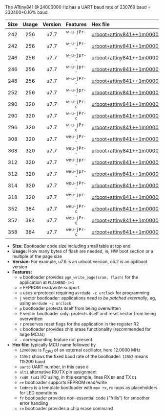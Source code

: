 The ATtiny841 @ 24000000 Hz has a UART baud rate of 230769 baud = 230400+0.16% baud.

|Size|Usage|Version|Features|Hex file|
|:-:|:-:|:-:|:-:|:--|
|242|256|u7.7|`w-u-jPr--`|[urboot+attiny841++1m0000x++++9k6_uart0_rxa2_txa1_lednop.hex](https://raw.githubusercontent.com/stefanrueger/urboot.hex/main/mcus/attiny841/external_oscillator/fcpu++1m0000_Hz/br++++9k6_bps/urboot+attiny841++1m0000x++++9k6_uart0_rxa2_txa1_lednop.hex)|
|242|256|u7.7|`w-u-jPr--`|[urboot+attiny841++1m0000x++++9k6_uart1_rxa4_txa5_lednop.hex](https://raw.githubusercontent.com/stefanrueger/urboot.hex/main/mcus/attiny841/external_oscillator/fcpu++1m0000_Hz/br++++9k6_bps/urboot+attiny841++1m0000x++++9k6_uart1_rxa4_txa5_lednop.hex)|
|246|256|u7.7|`w-u-jpr--`|[urboot+attiny841++1m0000x++++9k6_uart0_rxa2_txa1_lednop_fr.hex](https://raw.githubusercontent.com/stefanrueger/urboot.hex/main/mcus/attiny841/external_oscillator/fcpu++1m0000_Hz/br++++9k6_bps/urboot+attiny841++1m0000x++++9k6_uart0_rxa2_txa1_lednop_fr.hex)|
|246|256|u7.7|`w-u-jpr--`|[urboot+attiny841++1m0000x++++9k6_uart1_rxa4_txa5_lednop_fr.hex](https://raw.githubusercontent.com/stefanrueger/urboot.hex/main/mcus/attiny841/external_oscillator/fcpu++1m0000_Hz/br++++9k6_bps/urboot+attiny841++1m0000x++++9k6_uart1_rxa4_txa5_lednop_fr.hex)|
|248|256|u7.7|`w-u-jPr--`|[urboot+attiny841++1m0000x++++9k6_uart0_alt1_rxb2_txa7_lednop.hex](https://raw.githubusercontent.com/stefanrueger/urboot.hex/main/mcus/attiny841/external_oscillator/fcpu++1m0000_Hz/br++++9k6_bps/urboot+attiny841++1m0000x++++9k6_uart0_alt1_rxb2_txa7_lednop.hex)|
|252|256|u7.7|`w-u-jpr--`|[urboot+attiny841++1m0000x++++9k6_uart0_alt1_rxb2_txa7_lednop_fr.hex](https://raw.githubusercontent.com/stefanrueger/urboot.hex/main/mcus/attiny841/external_oscillator/fcpu++1m0000_Hz/br++++9k6_bps/urboot+attiny841++1m0000x++++9k6_uart0_alt1_rxb2_txa7_lednop_fr.hex)|
|290|320|u7.7|`w-u-jPr-c`|[urboot+attiny841++1m0000x++++9k6_uart0_rxa2_txa1_lednop_fr_ce.hex](https://raw.githubusercontent.com/stefanrueger/urboot.hex/main/mcus/attiny841/external_oscillator/fcpu++1m0000_Hz/br++++9k6_bps/urboot+attiny841++1m0000x++++9k6_uart0_rxa2_txa1_lednop_fr_ce.hex)|
|290|320|u7.7|`w-u-jPr-c`|[urboot+attiny841++1m0000x++++9k6_uart1_rxa4_txa5_lednop_fr_ce.hex](https://raw.githubusercontent.com/stefanrueger/urboot.hex/main/mcus/attiny841/external_oscillator/fcpu++1m0000_Hz/br++++9k6_bps/urboot+attiny841++1m0000x++++9k6_uart1_rxa4_txa5_lednop_fr_ce.hex)|
|296|320|u7.7|`w-u-jPr-c`|[urboot+attiny841++1m0000x++++9k6_uart0_alt1_rxb2_txa7_lednop_fr_ce.hex](https://raw.githubusercontent.com/stefanrueger/urboot.hex/main/mcus/attiny841/external_oscillator/fcpu++1m0000_Hz/br++++9k6_bps/urboot+attiny841++1m0000x++++9k6_uart0_alt1_rxb2_txa7_lednop_fr_ce.hex)|
|308|320|u7.7|`weu-jPr--`|[urboot+attiny841++1m0000x++++9k6_uart0_rxa2_txa1_ee_lednop.hex](https://raw.githubusercontent.com/stefanrueger/urboot.hex/main/mcus/attiny841/external_oscillator/fcpu++1m0000_Hz/br++++9k6_bps/urboot+attiny841++1m0000x++++9k6_uart0_rxa2_txa1_ee_lednop.hex)|
|308|320|u7.7|`weu-jPr--`|[urboot+attiny841++1m0000x++++9k6_uart1_rxa4_txa5_ee_lednop.hex](https://raw.githubusercontent.com/stefanrueger/urboot.hex/main/mcus/attiny841/external_oscillator/fcpu++1m0000_Hz/br++++9k6_bps/urboot+attiny841++1m0000x++++9k6_uart1_rxa4_txa5_ee_lednop.hex)|
|312|320|u7.7|`weu-jpr--`|[urboot+attiny841++1m0000x++++9k6_uart0_rxa2_txa1_ee_lednop_fr.hex](https://raw.githubusercontent.com/stefanrueger/urboot.hex/main/mcus/attiny841/external_oscillator/fcpu++1m0000_Hz/br++++9k6_bps/urboot+attiny841++1m0000x++++9k6_uart0_rxa2_txa1_ee_lednop_fr.hex)|
|312|320|u7.7|`weu-jpr--`|[urboot+attiny841++1m0000x++++9k6_uart1_rxa4_txa5_ee_lednop_fr.hex](https://raw.githubusercontent.com/stefanrueger/urboot.hex/main/mcus/attiny841/external_oscillator/fcpu++1m0000_Hz/br++++9k6_bps/urboot+attiny841++1m0000x++++9k6_uart1_rxa4_txa5_ee_lednop_fr.hex)|
|314|320|u7.7|`weu-jPr--`|[urboot+attiny841++1m0000x++++9k6_uart0_alt1_rxb2_txa7_ee_lednop.hex](https://raw.githubusercontent.com/stefanrueger/urboot.hex/main/mcus/attiny841/external_oscillator/fcpu++1m0000_Hz/br++++9k6_bps/urboot+attiny841++1m0000x++++9k6_uart0_alt1_rxb2_txa7_ee_lednop.hex)|
|318|320|u7.7|`weu-jpr--`|[urboot+attiny841++1m0000x++++9k6_uart0_alt1_rxb2_txa7_ee_lednop_fr.hex](https://raw.githubusercontent.com/stefanrueger/urboot.hex/main/mcus/attiny841/external_oscillator/fcpu++1m0000_Hz/br++++9k6_bps/urboot+attiny841++1m0000x++++9k6_uart0_alt1_rxb2_txa7_ee_lednop_fr.hex)|
|352|384|u7.7|`weu-jPr-c`|[urboot+attiny841++1m0000x++++9k6_uart0_rxa2_txa1_ee_lednop_fr_ce.hex](https://raw.githubusercontent.com/stefanrueger/urboot.hex/main/mcus/attiny841/external_oscillator/fcpu++1m0000_Hz/br++++9k6_bps/urboot+attiny841++1m0000x++++9k6_uart0_rxa2_txa1_ee_lednop_fr_ce.hex)|
|352|384|u7.7|`weu-jPr-c`|[urboot+attiny841++1m0000x++++9k6_uart1_rxa4_txa5_ee_lednop_fr_ce.hex](https://raw.githubusercontent.com/stefanrueger/urboot.hex/main/mcus/attiny841/external_oscillator/fcpu++1m0000_Hz/br++++9k6_bps/urboot+attiny841++1m0000x++++9k6_uart1_rxa4_txa5_ee_lednop_fr_ce.hex)|
|358|384|u7.7|`weu-jPr-c`|[urboot+attiny841++1m0000x++++9k6_uart0_alt1_rxb2_txa7_ee_lednop_fr_ce.hex](https://raw.githubusercontent.com/stefanrueger/urboot.hex/main/mcus/attiny841/external_oscillator/fcpu++1m0000_Hz/br++++9k6_bps/urboot+attiny841++1m0000x++++9k6_uart0_alt1_rxb2_txa7_ee_lednop_fr_ce.hex)|

- **Size:** Bootloader code size including small table at top end
- **Usage:** How many bytes of flash are needed, ie, HW boot section or a multiple of the page size
- **Version:** For example, u7.6 is an urboot version, o5.2 is an optiboot version
- **Features:**
  + `w` bootloader provides `pgm_write_page(sram, flash)` for the application at `FLASHEND-4+1`
  + `e` EEPROM read/write support
  + `u` uses urprotocol requiring `avrdude -c urclock` for programming
  + `j` vector bootloader: applications *need to be patched externally*, eg, using `avrdude -c urclock`
  + `p` bootloader protects itself from being overwritten
  + `P` vector bootloader only: protects itself and reset vector from being overwritten
  + `r` preserves reset flags for the application in the register R2
  + `c` bootloader provides chip erase functionality (recommended for large MCUs)
  + `-` corresponding feature not present
- **Hex file:** typically MCU name followed by
  + `12m0000x` is F<sub>CPU</sub> of an external oscillator, here 12.0000 MHz
  + `115k2` shows the fixed baud rate of the bootloader: `115k2` means 115200 baud
  + `uart0` UART number, in this case `0`
  + `alt1` alternative RX/TX pin assignment
  + `rxd0 txd1` I/O using, in this example, lines RX `D0` and TX `D1`
  + `ee` bootloader supports EEPROM read/write
  + `lednop` is a template bootloader with `mov rx,rx` nops as placeholders for LED operations
  + `fr` bootloader provides non-essential code ("frills") for smoother error handling
  + `ce` bootloader provides a chip erase command

